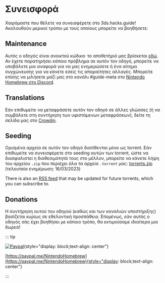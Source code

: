 # Συνεισφορά

Χαιρόμαστε που θέλετε να συνεισφέρετε στο 3ds.hacks.guide! Ακολουθούν μερικοί τρόποι με τους οποίους μπορείτε να βοηθήσετε:

## Maintenance

Αυτός ο οδηγός είναι ανοικτού κώδικα· το αποθετήριό μας βρίσκεται [εδώ](https://github.com/hacks-guide/Guide_3DS). Αν έχετε παρατηρήσει κάποιο πρόβλημα σε αυτόν τον οδηγό, μπορείτε να υποβάλετε μια αναφορά για να μας ενημερώσετε ή ένα αίτημα συγχώνευσης για να κάνετε εσείς τις απαραίτητες αλλαγές. Μπορείτε επίσης να μιλήσετε μαζί μας στο κανάλι #guide-meta στο [Nintendo Homebrew στο Discord](https://discord.gg/MWxPgEp).

## Translations

Εάν επιθυμείτε να μεταφράσετε αυτόν τον οδηγό σε άλλες γλώσσες (ή να συμβάλετε στη συντήρηση των υφιστάμενων μεταφράσεων), δείτε τη σελίδα μας στο [Crowdin](https://crowdin.com/project/3ds-guide).

## Seeding

Ορισμένα αρχεία σε αυτόν τον οδηγό διατίθενται μόνο ως torrent. Εάν επιθυμείτε να συνεισφέρετε στο seeding αυτών των torrent, ώστε να διασφαλιστεί η διαθεσιμότητά τους στο μέλλον, μπορείτε να κάνετε λήψη του αρχείου `.zip` που περιέχει όλα τα αρχεία `.torrent` μας: [torrents.zip](/assets/torrents.zip) (τελευταία ενημέρωση: 16/03/2023)

There is also an [RSS feed](/rss.xml) that may be updated for future torrents, which you can subscribe to.

## Donations

Η συντήρηση αυτού του οδηγού (καθώς και των καναλιών υποστήριξης) βασίζεται κυρίως σε εθελοντική προσπάθεια. Επομένως, εάν αυτός ο οδηγός σάς έχει βοηθήσει με κάποιο τρόπο, θα εκτιμούσαμε ιδιαίτερα μια δωρεά!

::: tip

[![Paypal](/images/paypal_white.png)](https://paypal.me/NintendoHomebrew){style="display: block;text-align: center"}

[https://paypal.me/NintendoHomebrew](https://paypal.me/NintendoHomebrew){style="display: block;text-align: center"}

:::
